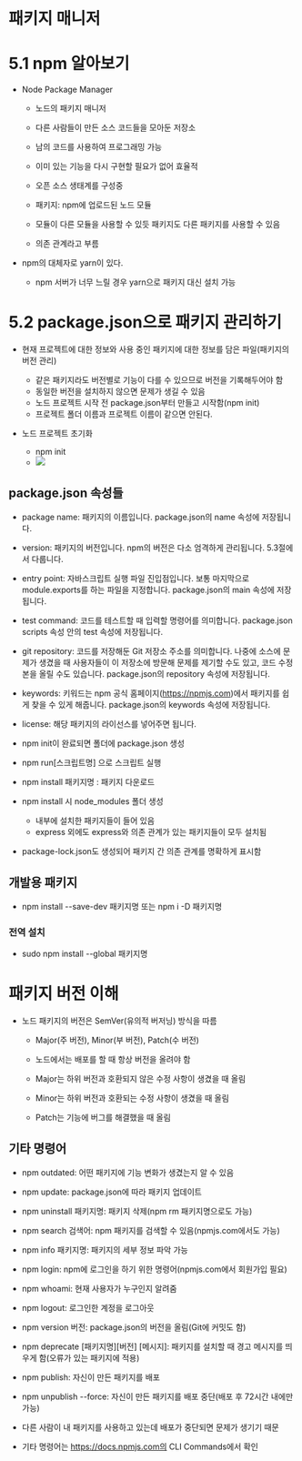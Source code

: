 # 패키지 매니저

# 5.1 npm 알아보기 

* Node Package Manager
  * 노드의 패키지 매니저
  
  * 다른 사람들이 만든 소스 코드들을 모아둔 저장소
  
  * 남의 코드를 사용하여 프로그래밍 가능
  
  * 이미 있는 기능을 다시 구현할 필요가 없어 효율적
  
  * 오픈 소스 생태계를 구성중
  
  * 패키지: npm에 업로드된 노드 모듈

  * 모듈이 다른 모듈을 사용할 수 있듯 패키지도 다른 패키지를 사용할 수 있음

  * 의존 관계라고 부름

* npm의 대체자로 yarn이 있다.
  * npm 서버가 너무 느릴 경우 yarn으로 패키지 대신 설치 가능

# 5.2 package.json으로 패키지 관리하기

* 현재 프로젝트에 대한 정보와 사용 중인 패키지에 대한 정보를 담은 파일(패키지의 버전 관리)
  * 같은 패키지라도 버전별로 기능이 다를 수 있으므로 버전을 기록해두어야 함
  * 동일한 버전을 설치하지 않으면 문제가 생길 수 있음
  * 노드 프로젝트 시작 전 package.json부터 만들고 시작함(npm init)
  * 프로젝트 폴더 이름과 프로젝트 이름이 같으면 안된다.

* 노드 프로젝트 초기화
  * npm init
  *  ![](images/55b59715.png)

## package.json 속성들
* package name: 패키지의 이름입니다. package.json의 name 속성에 저장됩니다.

* version: 패키지의 버전입니다. npm의 버전은 다소 엄격하게 관리됩니다. 5.3절에서 다룹니다.

* entry point: 자바스크립트 실행 파일 진입점입니다. 보통 마지막으로 module.exports를 하는 파일을 지정합니다. package.json의 main 속성에 저장됩니다.

* test command: 코드를 테스트할 때 입력할 명령어를 의미합니다. package.json scripts 속성 안의 test 속성에 저장됩니다.

* git repository: 코드를 저장해둔 Git 저장소 주소를 의미합니다. 나중에 소스에 문제가 생겼을 때 사용자들이 이 저장소에 방문해 문제를 제기할 수도 있고, 코드 수정본을 올릴 수도 있습니다. package.json의 repository 속성에 저장됩니다.

* keywords: 키워드는 npm 공식 홈페이지(https://npmjs.com)에서 패키지를 쉽게 찾을 수 있게 해줍니다. package.json의 keywords 속성에 저장됩니다.

* license: 해당 패키지의 라이선스를 넣어주면 됩니다.


* npm init이 완료되면 폴더에 package.json 생성
* npm run[스크립트명] 으로 스크립트 실행
* npm install 패키지명 : 패키지 다운로드

* npm install 시 node_modules 폴더 생성
  * 내부에 설치한 패키지들이 들어 있음
  * express 외에도 express와 의존 관계가 있는 패키지들이 모두 설치됨

* package-lock.json도 생성되어 패키지 간 의존 관계를 명확하게 표시함

## 개발용 패키지

* npm install --save-dev 패키지명 또는 npm i -D 패키지명

### 전역 설치

* sudo npm install --global 패키지명

# 패키지 버전 이해

* 노드 패키지의 버전은 SemVer(유의적 버저닝) 방식을 따름
  * Major(주 버전), Minor(부 버전), Patch(수 버전)
  
  * 노드에서는 배포를 할 때 항상 버전을 올려야 함
  * Major는 하위 버전과 호환되지 않은 수정 사항이 생겼을 때 올림
  * Minor는 하위 버전과 호환되는 수정 사항이 생겼을 때 올림
  * Patch는 기능에 버그를 해결했을 때 올림

## 기타 명령어
* npm outdated: 어떤 패키지에 기능 변화가 생겼는지 알 수 있음

* npm update: package.json에 따라 패키지 업데이트

* npm uninstall 패키지명: 패키지 삭제(npm rm 패키지명으로도 가능)

* npm search 검색어: npm 패키지를 검색할 수 있음(npmjs.com에서도 가능)

* npm info 패키지명: 패키지의 세부 정보 파악 가능

* npm login: npm에 로그인을 하기 위한 명령어(npmjs.com에서 회원가입 필요)

* npm whoami: 현재 사용자가 누구인지 알려줌

* npm logout: 로그인한 계정을 로그아웃

* npm version 버전: package.json의 버전을 올림(Git에 커밋도 함)

* npm deprecate [패키지명][버전] [메시지]: 패키지를 설치할 때 경고 메시지를 띄우게 함(오류가 있는 패키지에 적용)

* npm publish: 자신이 만든 패키지를 배포

* npm unpublish --force: 자신이 만든 패키지를 배포 중단(배포 후 72시간 내에만 가능)

* 다른 사람이 내 패키지를 사용하고 있는데 배포가 중단되면 문제가 생기기 때문

* 기타 명령어는 https://docs.npmjs.com의 CLI Commands에서 확인




